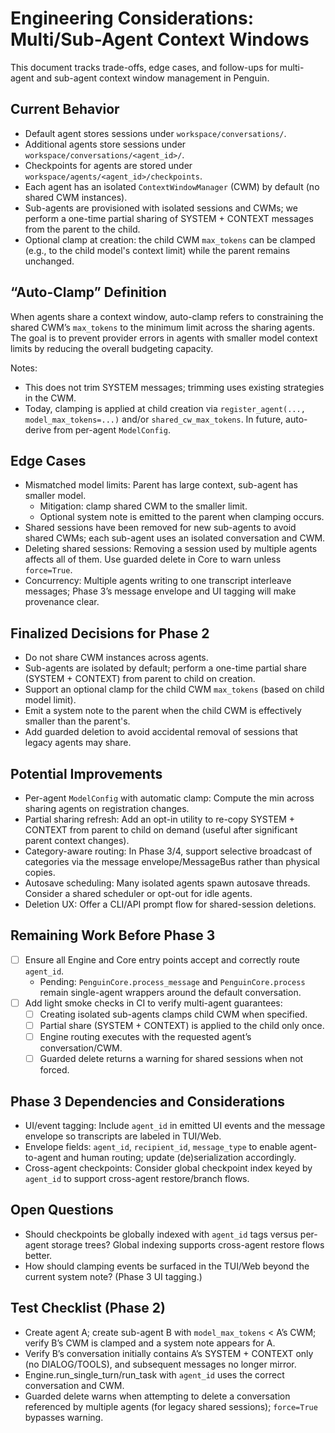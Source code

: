 # Engineering Considerations: Multi/Sub-Agent Context Windows

This document tracks trade-offs, edge cases, and follow-ups for multi-agent and
sub-agent context window management in Penguin.

## Current Behavior

- Default agent stores sessions under `workspace/conversations/`.
- Additional agents store sessions under `workspace/conversations/<agent_id>/`.
- Checkpoints for agents are stored under `workspace/agents/<agent_id>/checkpoints`.
- Each agent has an isolated `ContextWindowManager` (CWM) by default (no shared CWM instances).
- Sub-agents are provisioned with isolated sessions and CWMs; we perform a one-time
  partial sharing of SYSTEM + CONTEXT messages from the parent to the child.
- Optional clamp at creation: the child CWM `max_tokens` can be clamped (e.g., to the
  child model's context limit) while the parent remains unchanged.

## “Auto-Clamp” Definition

When agents share a context window, auto-clamp refers to constraining the
shared CWM’s `max_tokens` to the minimum limit across the sharing agents. The
goal is to prevent provider errors in agents with smaller model context limits
by reducing the overall budgeting capacity.

Notes:
- This does not trim SYSTEM messages; trimming uses existing strategies in the CWM.
- Today, clamping is applied at child creation via `register_agent(..., model_max_tokens=...)`
  and/or `shared_cw_max_tokens`. In future, auto-derive from per-agent `ModelConfig`.

## Edge Cases

- Mismatched model limits: Parent has large context, sub-agent has smaller model.
  - Mitigation: clamp shared CWM to the smaller limit.
  - Optional system note is emitted to the parent when clamping occurs.
- Shared sessions have been removed for new sub-agents to avoid shared CWMs; each
  sub-agent uses an isolated conversation and CWM.
- Deleting shared sessions: Removing a session used by multiple agents affects
  all of them. Use guarded delete in Core to warn unless `force=True`.
- Concurrency: Multiple agents writing to one transcript interleave messages;
  Phase 3’s message envelope and UI tagging will make provenance clear.

## Finalized Decisions for Phase 2

- Do not share CWM instances across agents.
- Sub-agents are isolated by default; perform a one-time partial share (SYSTEM + CONTEXT)
  from parent to child on creation.
- Support an optional clamp for the child CWM `max_tokens` (based on child model limit).
- Emit a system note to the parent when the child CWM is effectively smaller than the parent's.
- Add guarded deletion to avoid accidental removal of sessions that legacy agents may share.

## Potential Improvements

- Per-agent `ModelConfig` with automatic clamp: Compute the min across sharing
  agents on registration changes.
- Partial sharing refresh: Add an opt-in utility to re-copy SYSTEM + CONTEXT from
  parent to child on demand (useful after significant parent context changes).
- Category-aware routing: In Phase 3/4, support selective broadcast of categories via
  the message envelope/MessageBus rather than physical copies.
- Autosave scheduling: Many isolated agents spawn autosave threads. Consider a
  shared scheduler or opt-out for idle agents.
- Deletion UX: Offer a CLI/API prompt flow for shared-session deletions.

## Remaining Work Before Phase 3

- [ ] Ensure all Engine and Core entry points accept and correctly route `agent_id`.
  - Pending: `PenguinCore.process_message` and `PenguinCore.process` remain single-agent wrappers around the default conversation.
- [ ] Add light smoke checks in CI to verify multi-agent guarantees:
  - [ ] Creating isolated sub-agents clamps child CWM when specified.
  - [ ] Partial share (SYSTEM + CONTEXT) is applied to the child only once.
  - [ ] Engine routing executes with the requested agent’s conversation/CWM.
  - [ ] Guarded delete returns a warning for shared sessions when not forced.

## Phase 3 Dependencies and Considerations

- UI/event tagging: Include `agent_id` in emitted UI events and the message envelope
  so transcripts are labeled in TUI/Web.
- Envelope fields: `agent_id`, `recipient_id`, `message_type` to enable agent-to-agent
  and human routing; update (de)serialization accordingly.
- Cross-agent checkpoints: Consider global checkpoint index keyed by `agent_id`
  to support cross-agent restore/branch flows.

## Open Questions

- Should checkpoints be globally indexed with `agent_id` tags versus per-agent
  storage trees? Global indexing supports cross-agent restore flows better.
- How should clamping events be surfaced in the TUI/Web beyond the current
  system note? (Phase 3 UI tagging.)

## Test Checklist (Phase 2)

- Create agent A; create sub-agent B with `model_max_tokens` < A’s CWM; verify B’s CWM
  is clamped and a system note appears for A.
- Verify B’s conversation initially contains A’s SYSTEM + CONTEXT only (no DIALOG/TOOLS),
  and subsequent messages no longer mirror.
- Engine.run_single_turn/run_task with `agent_id` uses the correct conversation and CWM.
- Guarded delete warns when attempting to delete a conversation referenced by multiple agents
  (for legacy shared sessions); `force=True` bypasses warning.

